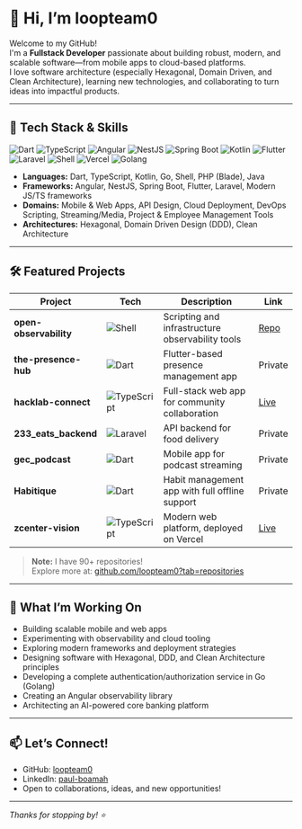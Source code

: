 # 👋 Hi, I’m loopteam0

Welcome to my GitHub!  
I'm a **Fullstack Developer** passionate about building robust, modern, and scalable software—from mobile apps to cloud-based platforms.  
I love software architecture (especially Hexagonal, Domain Driven, and Clean Architecture), learning new technologies, and collaborating to turn ideas into impactful products.

---

## 🚀 Tech Stack & Skills

![Dart](https://img.shields.io/badge/-Dart-0175C2?logo=dart&logoColor=fff)
![TypeScript](https://img.shields.io/badge/-TypeScript-3178C6?logo=typescript&logoColor=fff)
![Angular](https://img.shields.io/badge/-Angular-DD0031?logo=angular&logoColor=fff)
![NestJS](https://img.shields.io/badge/-NestJS-E0234E?logo=nestjs&logoColor=fff)
![Spring Boot](https://img.shields.io/badge/-Spring_Boot-6DB33F?logo=spring-boot&logoColor=fff)
![Kotlin](https://img.shields.io/badge/-Kotlin-7F52FF?logo=kotlin&logoColor=fff)
![Flutter](https://img.shields.io/badge/-Flutter-02569B?logo=flutter&logoColor=fff)
![Laravel](https://img.shields.io/badge/-Laravel-FF2D20?logo=laravel&logoColor=fff)
![Shell](https://img.shields.io/badge/-Shell-4EAA25?logo=gnubash&logoColor=fff)
![Vercel](https://img.shields.io/badge/-Vercel-000?logo=vercel&logoColor=fff)
![Golang](https://img.shields.io/badge/-Golang-00ADD8?logo=go&logoColor=fff)

- **Languages:** Dart, TypeScript, Kotlin, Go, Shell, PHP (Blade), Java
- **Frameworks:** Angular, NestJS, Spring Boot, Flutter, Laravel, Modern JS/TS frameworks
- **Domains:** Mobile & Web Apps, API Design, Cloud Deployment, DevOps Scripting, Streaming/Media, Project & Employee Management Tools
- **Architectures:** Hexagonal, Domain Driven Design (DDD), Clean Architecture

---

## 🛠️ Featured Projects

| Project | Tech | Description | Link |
|---------|------|-------------|------|
| **open-observability** | ![Shell](https://img.shields.io/badge/-Shell-4EAA25?logo=gnubash&logoColor=fff) | Scripting and infrastructure observability tools | [Repo](https://github.com/loopteam0/open-observability) |
| **the-presence-hub** | ![Dart](https://img.shields.io/badge/-Dart-0175C2?logo=dart&logoColor=fff) | Flutter-based presence management app | Private |
| **hacklab-connect** | ![TypeScript](https://img.shields.io/badge/-TypeScript-3178C6?logo=typescript&logoColor=fff) | Full-stack web app for community collaboration | [Live](https://hacklab-connect.vercel.app) |
| **233_eats_backend** | ![Laravel](https://img.shields.io/badge/-Laravel-FF2D20?logo=laravel&logoColor=fff) | API backend for food delivery | Private |
| **gec_podcast** | ![Dart](https://img.shields.io/badge/-Dart-0175C2?logo=dart&logoColor=fff) | Mobile app for podcast streaming | Private |
| **Habitique** | ![Dart](https://img.shields.io/badge/-Dart-0175C2?logo=dart&logoColor=fff) | Habit management app with full offline support | Private |
| **zcenter-vision** | ![TypeScript](https://img.shields.io/badge/-TypeScript-3178C6?logo=typescript&logoColor=fff) | Modern web platform, deployed on Vercel | [Live](https://zcenter-vision.vercel.app) |

> **Note:** I have 90+ repositories!  
> Explore more at: [github.com/loopteam0?tab=repositories](https://github.com/loopteam0?tab=repositories)

---

## 🌱 What I’m Working On

- Building scalable mobile and web apps
- Experimenting with observability and cloud tooling
- Exploring modern frameworks and deployment strategies
- Designing software with Hexagonal, DDD, and Clean Architecture principles
- Developing a complete authentication/authorization service in Go (Golang)
- Creating an Angular observability library
- Architecting an AI-powered core banking platform

---

## 📫 Let’s Connect!

- GitHub: [loopteam0](https://github.com/loopteam0)
- LinkedIn: [paul-boamah](http://www.linkedin.com/in/paul-boamah)
- Open to collaborations, ideas, and new opportunities!

---

_Thanks for stopping by! ⭐️_
